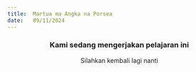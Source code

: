 ```yaml
---
title:  Martua ma Angka na Porsea
date:   09/11/2024
---
```


### <center>Kami sedang mengerjakan pelajaran ini</center>
<center>Silahkan kembali lagi nanti</center>
